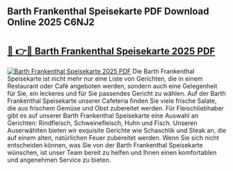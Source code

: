 ## Barth Frankenthal Speisekarte PDF Download Online 2025 C6NJ2

# <h2><a href="http://gc8vdw3.nevu.top/?p=Barth+Frankenthal+Speisekarte">🔗 👉🔴 Barth Frankenthal Speisekarte 2025 PDF</a></h2>

[![Barth Frankenthal Speisekarte 2025 PDF](https://i.imgur.com/dBaPXMq.png)](http://gc8vdw3.nevu.top/?p=Barth+Frankenthal+Speisekarte)
Die Barth Frankenthal Speisekarte ist nicht mehr nur eine Liste von Gerichten, die in einem Restaurant oder Café angeboten werden, sondern auch eine Gelegenheit für Sie, ein leckeres und für Sie passendes Gericht zu wählen. Auf der Barth Frankenthal Speisekarte unserer Cafeteria finden Sie viele frische Salate, die aus frischem Gemüse und Obst zubereitet werden. Für Fleischliebhaber gibt es auf unserer Barth Frankenthal Speisekarte eine Auswahl an Gerichten: Rindfleisch, Schweinefleisch, Huhn und Fisch. Unseren Auserwählten bieten wir exquisite Gerichte wie Schaschlik und Steak an, die auf einem alten, natürlichen Feuer zubereitet werden. Wenn Sie sich nicht entscheiden können, was Sie von der Barth Frankenthal Speisekarte wünschen, ist unser Team bereit zu helfen und Ihnen einen komfortablen und angenehmen Service zu bieten.
